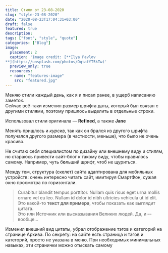 ```yaml
---
title: Стили от 23-08-2020
slug: "style-23-08-2020"
date: "2020-08-23T17:04:31+03:00"
draft: false
featured: true
description: 
tags: ["font", "style", "quote"]
categories: ["Blog"]
image: 
  placement: 2
  caption: 'Image credit: [**Ilya Pavlov
**](https://unsplash.com/photos/OqtafYT5kTw)'
  preview_only: true
  resources:
  - name: "features-image"
    src: "featured.jpg"
---
```


Меняю стили каждый день, как я и писал ранее, в ущерб написанию заметок.  
Сейчас всё-таки изменил размер шрифта даты, который был связан с другими стилями, поэтому пришлось выделить в отдельные строки.  
<!--more-->
Использовал стили оригинала — **Refined**, а также **Jane**  

Менять пришлось и *курсив*, так как он брался из другого шрифта получался другого размера (в частности, меньше), что было не очень красиво.  

Не считаю себя специалистом по дизайну или внешнему виду и стилям, но стараюсь привести сайт-блог к такому виду, чтобы нравилось самому. Например, чуть б**о**льший шрифт, чтоб не щуриться.  

Между тем, структура (скелет) сайта адаптирована для мобильных устройств: очень интересно читать сайт, имитируя СмартФон, сужая окно просмотра по горизонтали. 

> Curabitur blandit tempus porttitor. Nullam quis risus eget urna mollis ornare vel eu leo. Nullam id dolor id nibh ultricies vehicula ut id elit.  
Это какой-то **текст для примера**, чтобы показать как выглядит цитата.  
Это или Источник или высказывания Великих людей. Да, и –- вообще...  

Изменил внешний вид цитаты, убрал отображение тэгов и категорий на странице Архива.  По секрету: на сайте есть страница и тэгов и категорий, просто не указана в меню.  При необходимых минимальных навыках, эти странички можно отыскать самому
